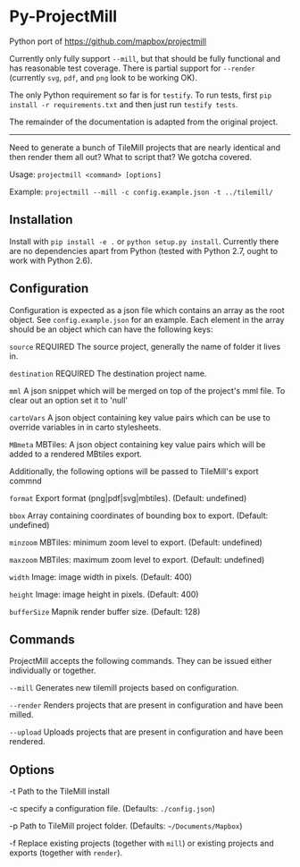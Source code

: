 Py-ProjectMill
==============

Python port of https://github.com/mapbox/projectmill

Currently only fully support `--mill`, but that should be fully functional and has reasonable test coverage.
There is partial support for `--render` (currently `svg`, `pdf`, and `png` look to be working OK).

The only Python requirement so far is for `testify`.
To run tests, first `pip install -r requirements.txt` and then just run `testify tests`.

The remainder of the documentation is adapted from the original project.

- - -

Need to generate a bunch of TileMill projects that are nearly identical and
then render them all out? What to script that? We gotcha covered.

Usage: `projectmill <command> [options]`

Example: `projectmill --mill -c config.example.json -t ../tilemill/`

## Installation

Install with `pip install -e .` or `python setup.py install`. Currently there
are no dependencies apart from Python (tested with Python 2.7, ought to work
with Python 2.6).

## Configuration

Configuration is expected as a json file which contains an array as the root
object. See `config.example.json` for an example. Each element in the array
should be an object which can have the following keys:

`source`        REQUIRED The source project, generally the name of folder it
                lives in.

`destination`   REQUIRED The destination project name.

`mml`           A json snippet which will be merged on top of the project's mml
                file. To clear out an option set it to 'null'

`cartoVars`     A json object containing key value pairs which can be use to
                override variables in in carto stylesheets.

`MBmeta`        MBTiles: A json object containing key value pairs which will be added to
                a rendered MBtiles export.

Additionally, the following options will be passed to TileMill's export commnd

`format`        Export format (png|pdf|svg|mbtiles). (Default: undefined)

`bbox`          Array containing coordinates of bounding box to export. (Default: undefined)

`minzoom`       MBTiles: minimum zoom level to export. (Default: undefined)

`maxzoom`       MBTiles: maximum zoom level to export. (Default: undefined)

`width`         Image: image width in pixels. (Default: 400)

`height`        Image: image height in pixels. (Default: 400)

`bufferSize`    Mapnik render buffer size. (Default: 128)


## Commands

ProjectMill accepts the following commands. They can be issued either
individually or together.

`--mill`      Generates new tilemill projects based on configuration.

`--render`    Renders projects that are present in configuration and have been milled.

`--upload`    Uploads projects that are present in configuration and have been rendered.


## Options

-t      Path to the TileMill install

-c      specify a configuration file. (Defaults: `./config.json`)

-p      Path to TileMill project folder. (Defaults: `~/Documents/Mapbox`)

-f      Replace existing projects (together with `mill`) or existing projects and exports (together with `render`).
